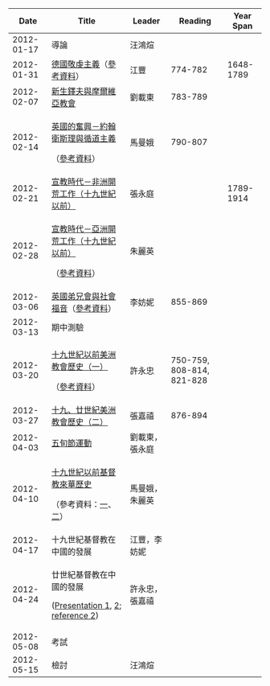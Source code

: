 <table>
<thead>
<tr class="header">
<th>Date</th>
<th>Title</th>
<th>Leader</th>
<th>Reading</th>
<th>Year Span</th>
</tr>
</thead>
<tbody>
<tr class="odd">
<td>2012-01-17</td>
<td>導論</td>
<td>汪鴻煊</td>
<td></td>
<td></td>
</tr>
<tr class="even">
<td>2012-01-31</td>
<td><a href="ChurchHistory1.pptx">德國敬虔主義</a>（<a href="ChurchHistory1.docx">參考資料</a>）</td>
<td>江豐</td>
<td>774-782</td>
<td>1648-1789</td>
</tr>
<tr class="odd">
<td>2012-02-07</td>
<td><a href="ChurchHistory2.pptx">新生鐸夫與摩爾維亞教會</a></td>
<td>劉載東</td>
<td>783-789</td>
<td></td>
</tr>
<tr class="even">
<td>2012-02-14</td>
<td><p><a href="ChurchHistory3.pptx">英國的奮興－約翰衛斯理與循道主義</a></p>
<p>（<a href="ChurchHistory3.pdf">參考資料</a>）</p></td>
<td>馬曼娥</td>
<td>790-807</td>
<td></td>
</tr>
<tr class="odd">
<td>2012-02-21</td>
<td><a href="ChurchHistory4.pptx">宣教時代－非洲開荒工作（十九世紀以前）</a></td>
<td>張永庭</td>
<td></td>
<td>1789-1914</td>
</tr>
<tr class="even">
<td>2012-02-28</td>
<td><p><a href="ChurchHistory5.pptx">宣教時代－亞洲開荒工作（十九世紀以前）</a></p>
<p>（<a href="ChurchHistory5.pdf">參考資料</a>）</p></td>
<td>朱麗英</td>
<td></td>
<td></td>
</tr>
<tr class="odd">
<td>2012-03-06</td>
<td><a href="ChurchHistory6.ppt">英國弟兄會與社會福音</a>（<a href="ChurchHistory6.doc">參考資料</a>）</td>
<td>李妨妮</td>
<td>855-869</td>
<td></td>
</tr>
<tr class="even">
<td>2012-03-13</td>
<td>期中測驗</td>
<td></td>
<td></td>
<td></td>
</tr>
<tr class="odd">
<td>2012-03-20</td>
<td><p><a href="ChurchHistory7.pptx">十九世紀以前美洲教會歷史（一）</a></p>
<p>（<a href="ChurchHistory7.doc">參考資料</a>）</p></td>
<td>許永忠</td>
<td>750-759, 808-814, 821-828</td>
<td></td>
</tr>
<tr class="even">
<td>2012-03-27</td>
<td><a href="ChurchHistory8.pdf">十九、廿世紀美洲教會歷史（二）</a></td>
<td>張嘉禧</td>
<td>876-894</td>
<td></td>
</tr>
<tr class="odd">
<td>2012-04-03</td>
<td><a href="ChurchHistory9.pptx">五旬節運動</a></td>
<td>劉載東，張永庭</td>
<td></td>
<td></td>
</tr>
<tr class="even">
<td>2012-04-10</td>
<td><p><a href="ChurchHistory10.pptx">十九世紀以前基督教來華歷史</a></p>
<p>（參考資料：<a href="ChurchHistory10a.docx">一</a>、<a href="ChurchHistory10b.docx">二</a>）</p></td>
<td>馬曼娥，朱麗英</td>
<td></td>
<td></td>
</tr>
<tr class="odd">
<td>2012-04-17</td>
<td>十九世紀基督教在中國的發展</td>
<td>江豐，李妨妮</td>
<td></td>
<td></td>
</tr>
<tr class="even">
<td>2012-04-24</td>
<td><p>廿世紀基督教在中國的發展</p>
<p>(<a href="ChurchHistory12a.pdf">Presentation 1</a>, <a href="ChurchHistory12b.pptx">2</a>; <a href="ChurchHistory12b.pdf">reference 2</a>)</p></td>
<td>許永忠，張嘉禧</td>
<td></td>
<td></td>
</tr>
<tr class="odd">
<td>2012-05-08</td>
<td>考試</td>
<td></td>
<td></td>
<td></td>
</tr>
<tr class="even">
<td>2012-05-15</td>
<td>檢討</td>
<td>汪鴻煊</td>
<td></td>
<td></td>
</tr>
</tbody>
</table>
